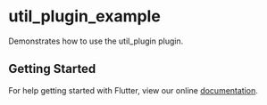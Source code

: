 # util_plugin_example

Demonstrates how to use the util_plugin plugin.

## Getting Started

For help getting started with Flutter, view our online
[documentation](https://flutter.io/).
